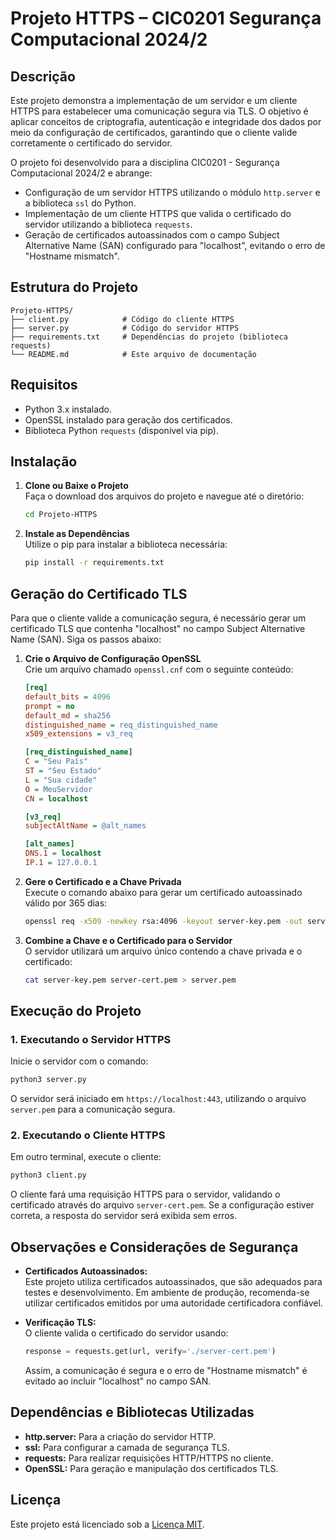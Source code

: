 # Projeto HTTPS – CIC0201 Segurança Computacional 2024/2

## Descrição

Este projeto demonstra a implementação de um servidor e um cliente HTTPS para estabelecer uma comunicação segura via TLS. O objetivo é aplicar conceitos de criptografia, autenticação e integridade dos dados por meio da configuração de certificados, garantindo que o cliente valide corretamente o certificado do servidor.

O projeto foi desenvolvido para a disciplina CIC0201 - Segurança Computacional 2024/2 e abrange:

- Configuração de um servidor HTTPS utilizando o módulo `http.server` e a biblioteca `ssl` do Python.
- Implementação de um cliente HTTPS que valida o certificado do servidor utilizando a biblioteca `requests`.
- Geração de certificados autoassinados com o campo Subject Alternative Name (SAN) configurado para "localhost", evitando o erro de "Hostname mismatch".

## Estrutura do Projeto

```
Projeto-HTTPS/
├── client.py            # Código do cliente HTTPS
├── server.py            # Código do servidor HTTPS
├── requirements.txt     # Dependências do projeto (biblioteca requests)
└── README.md            # Este arquivo de documentação
```

## Requisitos

- Python 3.x instalado.
- OpenSSL instalado para geração dos certificados.
- Biblioteca Python `requests` (disponível via pip).

## Instalação

1. **Clone ou Baixe o Projeto**\
   Faça o download dos arquivos do projeto e navegue até o diretório:

   ```bash
   cd Projeto-HTTPS
   ```

2. **Instale as Dependências**\
   Utilize o pip para instalar a biblioteca necessária:

   ```bash
   pip install -r requirements.txt
   ```

## Geração do Certificado TLS

Para que o cliente valide a comunicação segura, é necessário gerar um certificado TLS que contenha "localhost" no campo Subject Alternative Name (SAN). Siga os passos abaixo:

1. **Crie o Arquivo de Configuração OpenSSL**\
   Crie um arquivo chamado `openssl.cnf` com o seguinte conteúdo:

   ```ini
   [req]
   default_bits = 4096
   prompt = no
   default_md = sha256
   distinguished_name = req_distinguished_name
   x509_extensions = v3_req

   [req_distinguished_name]
   C = "Seu País"
   ST = "Seu Estado"
   L = "Sua cidade"
   O = MeuServidor
   CN = localhost

   [v3_req]
   subjectAltName = @alt_names

   [alt_names]
   DNS.1 = localhost
   IP.1 = 127.0.0.1
   ```

2. **Gere o Certificado e a Chave Privada**\
   Execute o comando abaixo para gerar um certificado autoassinado válido por 365 dias:

   ```bash
   openssl req -x509 -newkey rsa:4096 -keyout server-key.pem -out server-cert.pem -days 365 -nodes -config openssl.cnf
   ```

3. **Combine a Chave e o Certificado para o Servidor**\
   O servidor utilizará um arquivo único contendo a chave privada e o certificado:

   ```bash
   cat server-key.pem server-cert.pem > server.pem
   ```

## Execução do Projeto

### 1. Executando o Servidor HTTPS

Inicie o servidor com o comando:

```bash
python3 server.py
```

O servidor será iniciado em `https://localhost:443`, utilizando o arquivo `server.pem` para a comunicação segura.

### 2. Executando o Cliente HTTPS

Em outro terminal, execute o cliente:

```bash
python3 client.py
```

O cliente fará uma requisição HTTPS para o servidor, validando o certificado através do arquivo `server-cert.pem`. Se a configuração estiver correta, a resposta do servidor será exibida sem erros.

## Observações e Considerações de Segurança

- **Certificados Autoassinados:**\
  Este projeto utiliza certificados autoassinados, que são adequados para testes e desenvolvimento. Em ambiente de produção, recomenda-se utilizar certificados emitidos por uma autoridade certificadora confiável.

- **Verificação TLS:**\
  O cliente valida o certificado do servidor usando:

  ```python
  response = requests.get(url, verify='./server-cert.pem')
  ```

  Assim, a comunicação é segura e o erro de "Hostname mismatch" é evitado ao incluir "localhost" no campo SAN.

## Dependências e Bibliotecas Utilizadas

- **http.server:** Para a criação do servidor HTTP.
- **ssl:** Para configurar a camada de segurança TLS.
- **requests:** Para realizar requisições HTTP/HTTPS no cliente.
- **OpenSSL:** Para geração e manipulação dos certificados TLS.


## Licença

Este projeto está licenciado sob a [Licença MIT](LICENSE).

